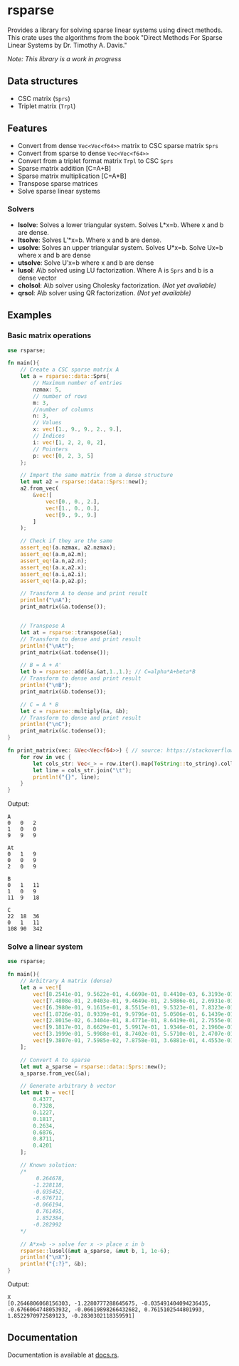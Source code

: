 # rsparse

Provides a library for solving sparse linear systems using direct methods. This crate uses the algorithms from the book "Direct Methods For Sparse Linear Systems by Dr. Timothy A. Davis."

*Note: This library is a work in progress*

## Data structures
- CSC matrix (`Sprs`)
- Triplet matrix (`Trpl`)

## Features
- Convert from dense `Vec<Vec<f64>>` matrix to CSC sparse matrix `Sprs`
- Convert from sparse to dense `Vec<Vec<f64>>`
- Convert from a triplet format matrix `Trpl` to CSC `Sprs`
- Sparse matrix addition [C=A+B]
- Sparse matrix multiplication [C=A*B]
- Transpose sparse matrices
- Solve sparse linear systems

### Solvers
- **lsolve**: Solves a lower triangular system. Solves L*x=b. Where x and b are dense.
- **ltsolve**: Solves L’*x=b. Where x and b are dense.
- **usolve**: Solves an upper triangular system. Solves U*x=b. Solve Ux=b where x and b are dense
- **utsolve**: Solve U’x=b where x and b are dense
- **lusol**: A\b solved using LU factorization. Where A is `Sprs` and b is a dense vector
- **cholsol**: A\b solver using Cholesky factorization. *(Not yet available)*
- **qrsol**: A\b solver using QR factorization. *(Not yet available)*

## Examples
### Basic matrix operations
```rust
use rsparse;

fn main(){
    // Create a CSC sparse matrix A
    let a = rsparse::data::Sprs{
        // Maximum number of entries
        nzmax: 5,
        // number of rows
        m: 3,
        //number of columns
        n: 3,
        // Values
        x: vec![1., 9., 9., 2., 9.],
        // Indices  
        i: vec![1, 2, 2, 0, 2],
        // Pointers
        p: vec![0, 2, 3, 5]
    };

    // Import the same matrix from a dense structure
    let mut a2 = rsparse::data::Sprs::new();
    a2.from_vec(
        &vec![
            vec![0., 0., 2.], 
            vec![1., 0., 0.], 
            vec![9., 9., 9.]
        ]
    );

    // Check if they are the same
    assert_eq!(a.nzmax, a2.nzmax);
    assert_eq!(a.m,a2.m);
    assert_eq!(a.n,a2.n);
    assert_eq!(a.x,a2.x);
    assert_eq!(a.i,a2.i);
    assert_eq!(a.p,a2.p);

    // Transform A to dense and print result
    println!("\nA");
    print_matrix(&a.todense());


    // Transpose A
    let at = rsparse::transpose(&a);
    // Transform to dense and print result
    println!("\nAt");
    print_matrix(&at.todense());

    // B = A + A'
    let b = rsparse::add(&a,&at,1.,1.); // C=alpha*A+beta*B
    // Transform to dense and print result
    println!("\nB");
    print_matrix(&b.todense());

    // C = A * B
    let c = rsparse::multiply(&a, &b);
    // Transform to dense and print result
    println!("\nC");
    print_matrix(&c.todense());
}

fn print_matrix(vec: &Vec<Vec<f64>>) { // source: https://stackoverflow.com/questions/36111784/how-to-convert-a-vecvecf64-into-a-string
    for row in vec {
        let cols_str: Vec<_> = row.iter().map(ToString::to_string).collect();
        let line = cols_str.join("\t");
        println!("{}", line);
    }
}
```

Output:

```
A
0	0	2
1	0	0
9	9	9

At
0	1	9
0	0	9
2	0	9

B
0	1	11
1	0	9
11	9	18

C
22	18	36
0	1	11
108	90	342
```


### Solve a linear system
```rust
use rsparse;

fn main(){
    // Arbitrary A matrix (dense)
    let a = vec![
        vec![8.2541e-01, 9.5622e-01, 4.6698e-01, 8.4410e-03, 6.3193e-01, 7.5741e-01, 5.3584e-01, 3.9448e-01],
        vec![7.4808e-01, 2.0403e-01, 9.4649e-01, 2.5086e-01, 2.6931e-01, 5.5866e-01, 3.1827e-01, 2.9819e-02],
        vec![6.3980e-01, 9.1615e-01, 8.5515e-01, 9.5323e-01, 7.8323e-01, 8.6003e-01, 7.5761e-01, 8.9255e-01],
        vec![1.8726e-01, 8.9339e-01, 9.9796e-01, 5.0506e-01, 6.1439e-01, 4.3617e-01, 7.3369e-01, 1.5565e-01],
        vec![2.8015e-02, 6.3404e-01, 8.4771e-01, 8.6419e-01, 2.7555e-01, 3.5909e-01, 7.6644e-01, 8.9905e-02],
        vec![9.1817e-01, 8.6629e-01, 5.9917e-01, 1.9346e-01, 2.1960e-01, 1.8676e-01, 8.7020e-01, 2.7891e-01],
        vec![3.1999e-01, 5.9988e-01, 8.7402e-01, 5.5710e-01, 2.4707e-01, 7.5652e-01, 8.3682e-01, 6.3145e-01],
        vec![9.3807e-01, 7.5985e-02, 7.8758e-01, 3.6881e-01, 4.4553e-01, 5.5005e-02, 3.3908e-01, 3.4573e-01],
    ];

    // Convert A to sparse
    let mut a_sparse = rsparse::data::Sprs::new();
    a_sparse.from_vec(&a);

    // Generate arbitrary b vector
    let mut b = vec![
        0.4377,
        0.7328,
        0.1227,
        0.1817,
        0.2634,
        0.6876,
        0.8711,
        0.4201
    ];

    // Known solution:
    /*
         0.264678,
        -1.228118,
        -0.035452,
        -0.676711,
        -0.066194,
         0.761495,
         1.852384,
        -0.282992
    */

    // A*x=b -> solve for x -> place x in b
    rsparse::lusol(&mut a_sparse, &mut b, 1, 1e-6);
    println!("\nX");
    println!("{:?}", &b);
}
```

Output: 

```
X
[0.2646806068156303, -1.2280777288645675, -0.035491404094236435, -0.6766064748053932, -0.06619898266432682, 0.7615102544801993, 1.8522970972589123, -0.2830302118359591]
```

## Documentation
Documentation is available at [docs.rs](https://docs.rs/rsparse).